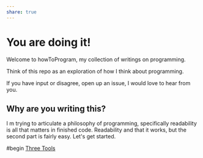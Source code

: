 ```yaml
---
share: true
---
```


# You are doing it!

Welcome to howToProgram, my collection of writings on programming.

Think of this repo as an exploration of how I think about programming.

If you have input or disagree, open up an issue, I would love to hear from you.

## Why are you writing this?

I m trying to articulate a philosophy of programming, specifically readability is all that matters in finished code.
Readability and that it works, but the second part is fairly easy. Let's get started.

#begin [Three Tools](Three%20Tools.html)